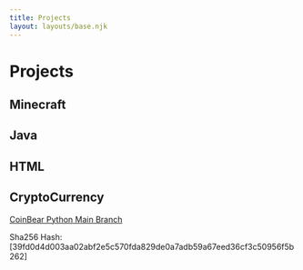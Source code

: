 ```yaml
---
title: Projects
layout: layouts/base.njk
---
```


# Projects


## Minecraft

## Java

## HTML

## CryptoCurrency
<html>
<a href="https://github.com/nolant108/CoinBear-Python-Version-/archive/main.zip" download>CoinBear Python Main Branch</a>
</htmlb >

Sha256 Hash:
[39fd0d4d003aa02abf2e5c570fda829de0a7adb59a67eed36cf3c50956f5b262]